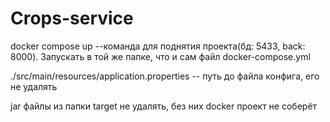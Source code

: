# Crops-service
docker compose up --команда для поднятия проекта(бд: 5433, back: 8000).
Запускать в той же папке, что и сам файл docker-compose.yml

./src/main/resources/application.properties -- путь до файла конфига,
его не удалять

jar файлы из папки target не удалять, без них docker проект не соберёт

